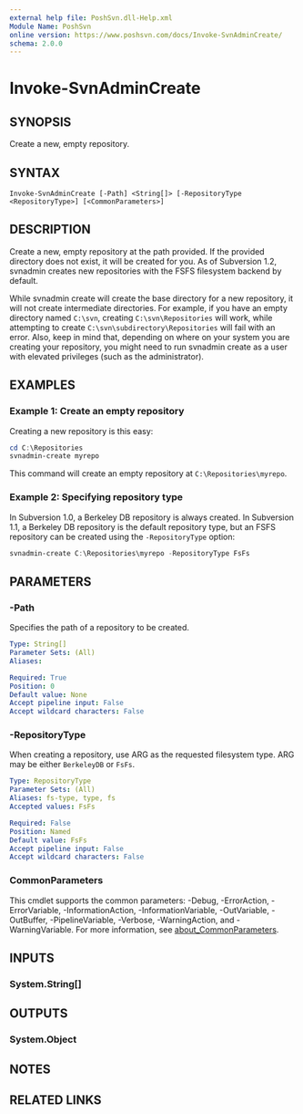 ```yaml
---
external help file: PoshSvn.dll-Help.xml
Module Name: PoshSvn
online version: https://www.poshsvn.com/docs/Invoke-SvnAdminCreate/
schema: 2.0.0
---
```


# Invoke-SvnAdminCreate

## SYNOPSIS
Create a new, empty repository.

## SYNTAX

```
Invoke-SvnAdminCreate [-Path] <String[]> [-RepositoryType <RepositoryType>] [<CommonParameters>]
```

## DESCRIPTION
Create a new, empty repository at the path provided. If the provided directory does not exist, it will be created for you. As of Subversion 1.2, svnadmin creates new repositories with the FSFS filesystem backend by default.

While svnadmin create will create the base directory for a new repository, it will not create intermediate directories. For example, if you have an empty directory named `C:\svn`, creating `C:\svn\Repositories` will work, while attempting to create `C:\svn\subdirectory\Repositories` will fail with an error. Also, keep in mind that, depending on where on your system you are creating your repository, you might need to run svnadmin create as a user with elevated privileges (such as the administrator).

## EXAMPLES

### Example 1: Create an empty repository

Creating a new repository is this easy:

```powershell
cd C:\Repositories
svnadmin-create myrepo
```

This command will create an empty repository at `C:\Repositories\myrepo`.

### Example 2: Specifying repository type

In Subversion 1.0, a Berkeley DB repository is always created. In Subversion 1.1, a Berkeley DB repository is the default repository type, but an FSFS repository can be created using the `-RepositoryType` option:

```powershell
svnadmin-create C:\Repositories\myrepo -RepositoryType FsFs
```

## PARAMETERS

### -Path
Specifies the path of a repository to be created.

```yaml
Type: String[]
Parameter Sets: (All)
Aliases:

Required: True
Position: 0
Default value: None
Accept pipeline input: False
Accept wildcard characters: False
```

### -RepositoryType
When creating a repository, use ARG as the requested filesystem type. ARG may be either `BerkeleyDB` or `FsFs`.

```yaml
Type: RepositoryType
Parameter Sets: (All)
Aliases: fs-type, type, fs
Accepted values: FsFs

Required: False
Position: Named
Default value: FsFs
Accept pipeline input: False
Accept wildcard characters: False
```

### CommonParameters
This cmdlet supports the common parameters: -Debug, -ErrorAction, -ErrorVariable, -InformationAction, -InformationVariable, -OutVariable, -OutBuffer, -PipelineVariable, -Verbose, -WarningAction, and -WarningVariable. For more information, see [about_CommonParameters](http://go.microsoft.com/fwlink/?LinkID=113216).

## INPUTS

### System.String[]

## OUTPUTS

### System.Object
## NOTES

## RELATED LINKS
